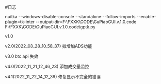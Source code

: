 #日志

nuitka --windows-disable-console --standalone --follow-imports --enable-plugin=tk-inter --output-dir=F:\FXXK\CODE\GuPiaoGUI.v.1.0.code  F:\FXXK\CODE\GuPiaoGUI.v.1.0.code\gptk.py


v1.0 

v2.0(2022_08_28_10_58_37)
拟增加ADS功能

v3.0
btc api 失效

v4.0(2022_11_21_12_46_23)
添加成交量监控

v4.1(2022_11_22_14_12_39)
修复显示不完全的错误